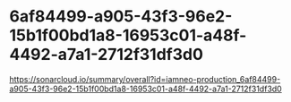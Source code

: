 # 6af84499-a905-43f3-96e2-15b1f00bd1a8-16953c01-a48f-4492-a7a1-2712f31df3d0
https://sonarcloud.io/summary/overall?id=iamneo-production_6af84499-a905-43f3-96e2-15b1f00bd1a8-16953c01-a48f-4492-a7a1-2712f31df3d0
